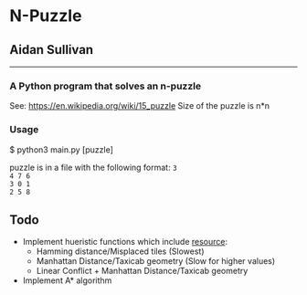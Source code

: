 # N-Puzzle
## Aidan Sullivan
________________________

### A Python program that solves an n-puzzle
See: https://en.wikipedia.org/wiki/15_puzzle
Size of the puzzle is n*n

### Usage
$ python3 main.py [puzzle]

puzzle is in a file with the following format:
`3`<br>
`4 7 6`<br>
`3 0 1`<br>
`2 5 8`<br>


## Todo
- Implement hueristic functions which include [resource](https://algorithmsinsight.wordpress.com/graph-theory-2/a-star-in-general/implementing-a-star-to-solve-n-puzzle/):
    - Hamming distance/Misplaced tiles (Slowest)
    - Manhattan Distance/Taxicab geometry (Slow for higher values)
    - Linear Conflict + Manhattan Distance/Taxicab geometry
- Implement A* algorithm